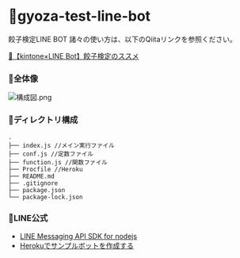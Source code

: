 # 🥟gyoza-test-line-bot

餃子検定LINE BOT
諸々の使い方は、以下のQiitaリンクを参照ください。

[📘【kintone×LINE Bot】餃子検定のススメ](https://qiita.com/naberina/private/cf45b5e4996c3bc911dc)

### 🚀全体像
![構成図.png](https://qiita-image-store.s3.ap-northeast-1.amazonaws.com/0/168550/aa87be67-b5ba-7c8d-e05a-cc247c31134c.png)


### 🌳ディレクトリ構成
```
.
├── index.js //メイン実行ファイル
├── conf.js //定数ファイル
├── function.js //関数ファイル
├── Procfile //Heroku
├── README.md
├── .gitignore
├── package.json
└── package-lock.json
```

### 📝LINE公式
- [LINE Messaging API SDK for nodejs](https://github.com/line/line-bot-sdk-nodejs/blob/master/README.md)
- [Herokuでサンプルボットを作成する](https://developers.line.biz/ja/docs/messaging-api/building-sample-bot-with-heroku/#check-logs-with-heroku-cli)

